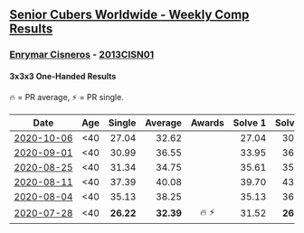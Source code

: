 <style>table {white-space: nowrap;}</style>

## [Senior Cubers Worldwide - Weekly Comp Results](/scw-comp/results/)
### [Enrymar Cisneros](README.md) - [2013CISN01](https://www.worldcubeassociation.org/persons/2013CISN01?event=333oh)
#### 3x3x3 One-Handed Results

<span style="white-space: nowrap;">🔥 = PR average</span>, <span style="white-space: nowrap;">⚡ = PR single</span>.

| Date | Age | Single | Average | Awards | Solve 1 | Solve 2 | Solve 3 | Solve 4 | Solve 5 | Video |
| :--: | :--: | --: | --: | :--: | --: | --: | --: | --: | --: | :-- |
| [2020-10-06](../../results/2020-10-06/333oh.md) | <40 | 27.04 | 32.62 |  | 27.04 | 30.34 | 32.95 | 36.46 | 34.57 | [Desktop](https://www.facebook.com/events/2645965315652815/permalink/2651952148387465) / [Mobile](https://m.facebook.com/events/2645965315652815?view=permalink&id=2651952148387465) |
| [2020-09-01](../../results/2020-09-01/333oh.md) | <40 | 30.99 | 36.55 |  | 33.95 | 36.78 | 38.91 | 42.05 | 30.99 | [Desktop](https://www.facebook.com/events/652945192290048/permalink/658727505045150) / [Mobile](https://m.facebook.com/events/652945192290048?view=permalink&id=658727505045150) |
| [2020-08-25](../../results/2020-08-25/333oh.md) | <40 | 31.34 | 34.75 |  | 35.61 | 35.82 | 45.31 | 32.83 | 31.34 | [Desktop](https://www.facebook.com/events/2812216602434889/permalink/2818104081846141) / [Mobile](https://m.facebook.com/events/2812216602434889?view=permalink&id=2818104081846141) |
| [2020-08-11](../../results/2020-08-11/333oh.md) | <40 | 37.39 | 40.08 |  | 39.70 | 43.08 | 37.39 | 45.21 | 37.46 | [Desktop](https://www.facebook.com/events/338631130511019/permalink/343461283361337) / [Mobile](https://m.facebook.com/events/338631130511019?view=permalink&id=343461283361337) |
| [2020-08-04](../../results/2020-08-04/333oh.md) | <40 | 35.13 | 38.25 |  | 35.13 | 36.98 | 35.84 | 42.96 | 41.93 | [Desktop](https://www.facebook.com/events/748440219235440/permalink/752551358824326) / [Mobile](https://m.facebook.com/events/748440219235440?view=permalink&id=752551358824326) |
| [2020-07-28](../../results/2020-07-28/333oh.md) | <40 | **26.22** | **32.39** | 🔥 ⚡ | 31.52 | **26.22** | 30.72 | 42.43 | 34.92 | [Desktop](https://www.facebook.com/events/708566320000803/permalink/712004662990302) / [Mobile](https://m.facebook.com/events/708566320000803?view=permalink&id=712004662990302) |


<!-- Global site tag (gtag.js) - Google Analytics -->
<script async src="https://www.googletagmanager.com/gtag/js?id=UA-86348435-3"></script>
<script>window.dataLayer = window.dataLayer || []; function gtag() {dataLayer.push(arguments);} gtag('js', new Date()); gtag('config', 'UA-86348435-3');</script>
